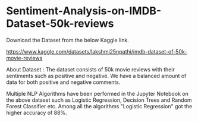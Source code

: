 # Sentiment-Analysis-on-IMDB-Dataset-50k-reviews
Download the Dataset from the below Kaggle link.

https://www.kaggle.com/datasets/lakshmi25npathi/imdb-dataset-of-50k-movie-reviews

About Dataset : The dataset consists of 50k movie reviews with their sentiments such as positive and negative. We have a balanced amount of data for both positive and negative comments.

Multiple NLP Algorithms have been performed in the Jupyter Notebook on the above dataset such as Logistic Regression, Decision Trees and Random Forest Classifier etc. Among all the algorithms "Logistic Regression" got the higher accuracy of 88%.

